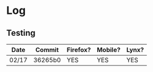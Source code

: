 # Log

## Testing

| Date  | Commit  | Firefox? | Mobile? | Lynx? |
|-------|---------|----------|---------|-------|
| 02/17 | 36265b0 | YES      | YES     | YES   |
